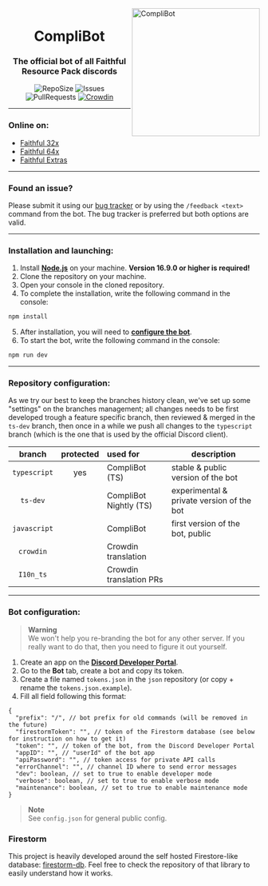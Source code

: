 <img src="https://raw.githubusercontent.com/Faithful-Resource-Pack/Branding/main/logos/transparent/256/bot_logo.png" alt="CompliBot" align="right" height="256px">
<div align="center">
  <h1>CompliBot</h1>
  <h3>The official bot of all Faithful Resource Pack discords</h3>

![RepoSize](https://img.shields.io/github/repo-size/Faithful-Resource-Pack/Discord-Bot)
![Issues](https://img.shields.io/github/issues/Faithful-Resource-Pack/Discord-Bot)
![PullRequests](https://img.shields.io/github/issues-pr/Faithful-Resource-Pack/Discord-Bot)
[![Crowdin](https://badges.crowdin.net/e/1602cfd1a52793da79736586c4493097/localized.svg)](https://faithful.crowdin.com/discord-bot)
</div>

___
### Online on:
- [Faithful 32x](https://discord.gg/sN9YRQbBv7)
- [Faithful 64x](https://discord.gg/Tqtwtgh)
- [Faithful Extras](https://discord.gg/qVeDfZw)

___
### Found an issue?
Please submit it using our [bug tracker](https://github.com/Faithful-Resource-Pack/Discord-Bot/issues/new/choose) or by using the `/feedback <text>` command from the bot. The bug tracker is preferred but both options are valid.
___
### Installation and launching:
1. Install **[Node.js](https://nodejs.org/)** on your machine. **Version 16.9.0 or higher is required!**
2. Clone the repository on your machine.
3. Open your console in the cloned repository.
4. To complete the installation, write the following command in the console:
```bash
npm install
```
5. After installation, you will need to **[configure the bot](#bot-config)**.
6. To start the bot, write the following command in the console:
```bash
npm run dev
```
---
### Repository configuration:
As we try our best to keep the branches history clean, we've set up some "settings" on the branches management; all changes needs to be first developed trough a feature specific branch, then reviewed & merged in the `ts-dev` branch, then once in a while we push all changes to the `typescript` branch (which is the one that is used by the official Discord client).


|     branch     | protected | used for                | description                               |
|:--------------:|:---------:|:------------------------|-------------------------------------------|
| ``typescript`` |    yes    | CompliBot (TS)          | stable & public version of the bot        |
|   ``ts-dev``   |           | CompliBot Nightly (TS)  | experimental & private version of the bot |
| ``javascript`` |           | CompliBot               | first version of the bot, public          |
|  ``crowdin``   |           | Crowdin translation     |                                           |
|  ``I10n_ts``   |           | Crowdin translation PRs |                                           |


___
### Bot configuration:

> **Warning**  
> We won't help you re-branding the bot for any other server. If you really want to do that, then you need to figure it out yourself.

1. Create an app on the **[Discord Developer Portal](https://discord.com/developers/)**.
2. Go to the **Bot** tab, create a bot and copy its token.
3. Create a file named `tokens.json` in the `json` repository (or copy + rename the `tokens.json.example`).
4. Fill all field following this format:

```jsonc
{
  "prefix": "/", // bot prefix for old commands (will be removed in the future)
  "firestormToken": "", // token of the Firestorm database (see below for instruction on how to get it)
  "token": "", // token of the bot, from the Discord Developer Portal
  "appID": "", // "userId" of the bot app
  "apiPassword": "", // token access for private API calls
  "errorChannel": "", // channel ID where to send error messages
  "dev": boolean, // set to true to enable developer mode
  "verbose": boolean, // set to true to enable verbose mode
  "maintenance": boolean, // set to true to enable maintenance mode
}
```

> **Note**  
> See `config.json` for general public config.

### Firestorm
This project is heavily developed around the self hosted Firestore-like database: [firestorm-db](https://github.com/TheRolfFR/firestorm-db). Feel free to check the repository of that library to easily understand how it works.
